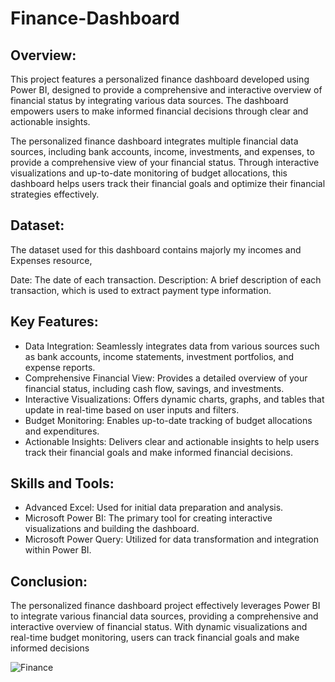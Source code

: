 # Finance-Dashboard

## Overview:
This project features a personalized finance dashboard developed using Power BI, designed to provide a comprehensive and interactive overview of financial status by integrating various data sources. The dashboard empowers users to make informed financial decisions through clear and actionable insights.

The personalized finance dashboard integrates multiple financial data sources, including bank accounts, income, investments, and expenses, to provide a comprehensive view of your financial status. Through interactive visualizations and up-to-date monitoring of budget allocations, this dashboard helps users track their financial goals and optimize their financial strategies effectively.

## Dataset:
The dataset used for this dashboard contains majorly my incomes and Expenses resource,

Date: The date of each transaction.
Description: A brief description of each transaction, which is used to extract payment type information.

## Key Features:
* Data Integration: Seamlessly integrates data from various sources such as bank accounts, income statements, investment portfolios, and expense reports.
* Comprehensive Financial View: Provides a detailed overview of your financial status, including cash flow, savings, and investments.
* Interactive Visualizations: Offers dynamic charts, graphs, and tables that update in real-time based on user inputs and filters.
* Budget Monitoring: Enables up-to-date tracking of budget allocations and expenditures.
* Actionable Insights: Delivers clear and actionable insights to help users track their financial goals and make informed financial decisions.

## Skills and Tools:
* Advanced Excel: Used for initial data preparation and analysis.
* Microsoft Power BI: The primary tool for creating interactive visualizations and building the dashboard.
* Microsoft Power Query: Utilized for data transformation and integration within Power BI.

## Conclusion:
The personalized finance dashboard project effectively leverages Power BI to integrate various financial data sources, providing a comprehensive and interactive overview of financial status. With dynamic visualizations and real-time budget monitoring, users can track financial goals and make informed decisions

![Finance](https://github.com/pks7205/Personal-Finance-Dashboard/assets/169264134/2c034f26-88f3-49fd-bd9b-8d317f5e7263)


